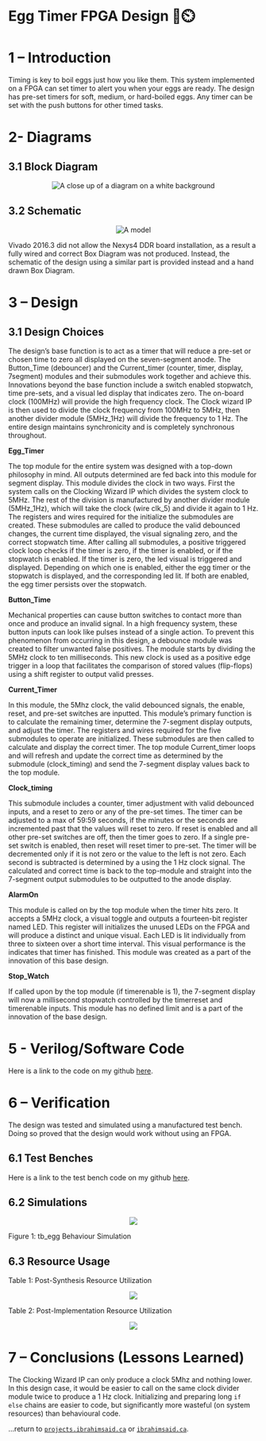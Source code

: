 # Egg Timer FPGA Design 🥚⏲️

# 1 – Introduction

Timing is key to boil eggs just how you like them. This system implemented on a FPGA can set timer to alert you when your eggs are ready. The design has pre-set timers for soft, medium, or hard-boiled eggs. Any timer can be set with the push buttons for other timed tasks. 

# 2- Diagrams

## 3.1 Block Diagram

<p align="center">
  <img src="https://user-images.githubusercontent.com/86809275/124993326-3b11fd80-e012-11eb-9b4f-4a441597fa2b.jpeg" alt="A close up of a diagram on a white background"/>
</p>

## 3.2 Schematic

<p align="center">
  <img src="https://user-images.githubusercontent.com/86809275/124993360-4402cf00-e012-11eb-8d07-3523a71c8a1a.png" alt="A model"/>
</p>


Vivado 2016.3 did not allow the Nexys4 DDR board installation, as a result a fully wired and correct Box Diagram was not produced. Instead, the schematic of the design using a similar part is provided instead and a hand drawn Box Diagram.

# 3 – Design

## 3.1 Design Choices

The design’s base function is to act as a timer that will reduce a pre-set or chosen time to zero all displayed on the seven-segment anode. The Button\_Time (debouncer) and the Current\_timer (counter, timer, display, 7segment) modules and their submodules work together and achieve this. Innovations beyond the base function include a switch enabled stopwatch, time pre-sets, and a visual led display that indicates zero.  The on-board clock (100MHz) will provide the high frequency clock. The Clock wizard IP is then used to divide the clock frequency from 100MHz to 5MHz, then another divider module (5MHz\_1Hz) will divide the frequency to 1 Hz. The entire design maintains synchronicity and is completely synchronous throughout.

**Egg\_Timer**

The top module for the entire system was designed with a top-down philosophy in mind. All outputs determined are fed back into this module for segment display. This module divides the clock in two ways. First the system calls on the Clocking Wizard IP which divides the system clock to 5MHz. The rest of the division is manufactured by another divider module (5MHz\_1Hz), which will take the clock (wire clk\_5) and divide it again to 1 Hz. The registers and wires required for the initialize the submodules are created. These submodules are called to produce the valid debounced changes, the current time displayed, the visual signaling zero, and the correct stopwatch time. After calling all submodules, a positive triggered clock loop checks if the timer is zero, if the timer is enabled, or if the stopwatch is enabled. If the timer is zero, the led visual is triggered and displayed. Depending on which one is enabled, either the egg timer or the stopwatch is displayed, and the corresponding led lit. If both are enabled, the egg timer persists over the stopwatch.

**Button\_Time**

Mechanical properties can cause button switches to contact more than once and produce an invalid signal. In a high frequency system, these button inputs can look like pulses instead of a single action. To prevent this phenomenon from occurring in this design, a debounce module was created to filter unwanted false positives. The module starts by dividing the 5MHz clock to ten milliseconds. This new clock is used as a positive edge trigger in a loop that facilitates the comparison of stored values (flip-flops) using a shift register to output valid presses. 

**Current\_Timer**

In this module, the 5Mhz clock, the valid debounced signals, the enable, reset, and pre-set switches are inputted. This module’s primary function is to calculate the remaining timer, determine the 7-segment display outputs, and adjust the timer. The registers and wires required for the five submodules to operate are initialized. These submodules are then called to calculate and display the correct timer. The top module Current\_timer loops and will refresh and update the correct time as determined by the submodule (clock\_timing) and send the 7-segment display values back to the top module.

  **Clock\_timing**

  This submodule includes a counter, timer adjustment with valid debounced inputs, and a reset to zero or any of the pre-set times. The timer can be adjusted to a max of 59:59 seconds, if the minutes or the seconds are incremented past that the values will reset to zero. If reset is enabled and all other pre-set switches are off, then the timer goes to zero. If a single pre-set switch is enabled, then reset will reset timer to pre-set. The timer will be decremented only if it is not zero or the value to the left is not zero. Each second is subtracted is determined by a using the 1 Hz clock signal. The calculated and correct time is back to the top-module and straight into the 7-segment output submodules to be outputted to the anode display.

**AlarmOn**

This module is called on by the top module when the timer hits zero. It accepts a 5MHz clock, a visual toggle and outputs a fourteen-bit register named LED. This register will initializes the unused LEDs on the FPGA and will produce a distinct and unique visual. Each LED is lit individually from three to sixteen over a short time interval. This visual performance is the indicates that timer has finished. This module was created as a part of the innovation of this base design.

**Stop\_Watch**

If called upon by the top module (if timerenable is 1), the 7-segment display will now a millisecond stopwatch controlled by the timerreset and timerenable inputs. This module has no defined limit and is a part of the innovation of the base design.

# 5 - Verilog/Software Code

Here is a link to the code on my github [here](https://github.com/1brahimsaid/eggtimer).

# 6 – Verification
The design was tested and simulated using a manufactured test bench. Doing so proved that the design would work without using an FPGA.

## 6.1 Test Benches 

Here is a link to the test bench code on my github [here](https://github.com/1brahimsaid/eggtimer).

## 6.2 Simulations

<p align="center">
  <img src="https://user-images.githubusercontent.com/86809275/124993430-5b41bc80-e012-11eb-99b2-66139db6e16c.png"/>
</p>

Figure 1: tb\_egg Behaviour Simulation

## 6.3 Resource Usage

Table 1: Post-Synthesis Resource Utilization

<p align="center">
  <img src="https://user-images.githubusercontent.com/86809275/124993437-5da41680-e012-11eb-8239-27d74b2d7447.png"/>
</p>

Table 2: Post-Implementation Resource Utilization

<p align="center">
  <img src="https://user-images.githubusercontent.com/86809275/124993449-60067080-e012-11eb-9724-3547b28bbbee.png"/>
</p>

# 7 – Conclusions (Lessons Learned)

The Clocking Wizard IP can only produce a clock 5Mhz and nothing lower. In this design case, it would be easier to call on the same clock divider module twice to produce a 1 Hz clock. Initializing and preparing long `if else` chains are easier to code, but significantly more wasteful (on system resources) than behavioural code. 

...return to [`projects.ibrahimsaid.ca`](https://projects.ibrahimsaid.ca/) or [`ibrahimsaid.ca`](https://www.ibrahimsaid.ca/).
